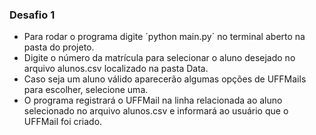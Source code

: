 ### Desafio 1

- Para rodar o programa digite ´python main.py´ no terminal aberto na pasta do projeto.
- Digite o número da matrícula para selecionar o aluno desejado no arquivo alunos.csv localizado na pasta Data.
- Caso seja um aluno válido aparecerão algumas opções de UFFMails para escolher, selecione uma.
- O programa registrará o UFFMail na linha relacionada ao aluno selecionado no arquivo alunos.csv e informará ao usuário que o UFFMail foi criado.